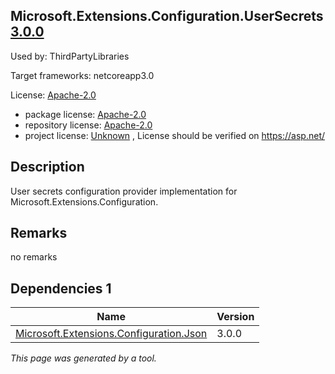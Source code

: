 Microsoft.Extensions.Configuration.UserSecrets [3.0.0](https://www.nuget.org/packages/Microsoft.Extensions.Configuration.UserSecrets/3.0.0)
--------------------

Used by: ThirdPartyLibraries

Target frameworks: netcoreapp3.0

License: [Apache-2.0](../../../../licenses/apache-2.0) 

- package license: [Apache-2.0](https://licenses.nuget.org/Apache-2.0) 
- repository license: [Apache-2.0](https://raw.githubusercontent.com/aspnet/Extensions/master/LICENSE.txt) 
- project license: [Unknown](https://asp.net/) , License should be verified on https://asp.net/

Description
-----------
User secrets configuration provider implementation for Microsoft.Extensions.Configuration.

Remarks
-----------
no remarks


Dependencies 1
-----------

|Name|Version|
|----------|:----|
|[Microsoft.Extensions.Configuration.Json](../../../../packages/nuget.org/microsoft.extensions.configuration.json/3.0.0)|3.0.0|

*This page was generated by a tool.*